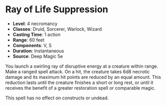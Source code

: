 # Ray of Life Suppression

- **Level**: 4 necromancy
- **Classes**: Druid, Sorcerer, Warlock, Wizard
- **Casting Time**: 1 action
- **Range**: 60 feet
- **Components**: V, S
- **Duration**: Instantaneous
- **Source**: Deep Magic 5e

You launch a swirling ray of disruptive energy at a creature within range. Make a ranged spell attack. On a hit, the creature takes 6d8 necrotic damage and its maximum hit points are reduced by an equal amount. This reduction lasts until the creature finishes a short or long rest, or until it receives the benefit of a greater restoration spell or comparable magic.

This spell has no effect on constructs or undead.

